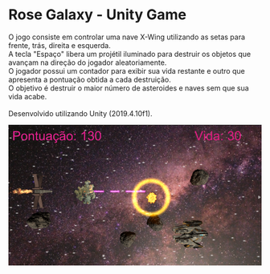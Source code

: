 # Rose Galaxy - Unity Game

O jogo consiste em controlar uma nave X-Wing utilizando as setas para frente, trás, direita e esquerda.<br>
A tecla "Espaço" libera um projétil iluminado para destruir os objetos que avançam na direção do jogador aleatoriamente.<br>
O jogador possui um contador para exibir sua vida restante e outro que apresenta a pontuação obtida a cada destruição.<br>
O objetivo é destruir o maior número de asteroides e naves sem que sua vida acabe.<br><br>
Desenvolvido utilizando Unity (2019.4.10f1).<br>

![Img](https://github.com/acavaglieri/Game---Rose-Galaxy---Unity/blob/main/RoseGalaxy.png)

